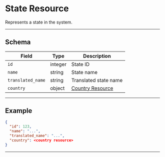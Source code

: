 # State Resource

Represents a state in the system.


---

## Schema
| Field              | Type    | Description                                 |
|--------------------|---------|---------------------------------------------|
| `id`               | integer | State ID                                    |
| `name`             | string  | State name                                  |
| `translated_name`  | string  | Translated state name                      |
| `country`          | object  | [Country Resource](../countries/country_resource.md) |

---

## Example
```json
{
  "id": 123,
  "name": "...",
  "translated_name": "...",
  "country": <country resource>
}
```

---
